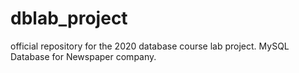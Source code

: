 # dblab_project
official repository for the 2020 database course lab project.
MySQL Database for Newspaper company.
